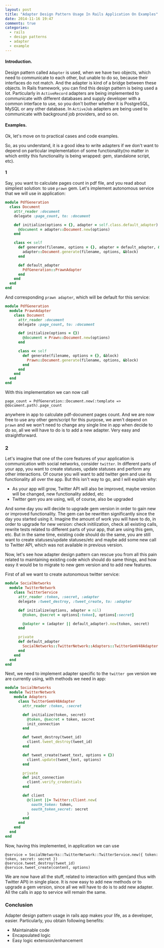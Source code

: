 ```yaml
---
layout: post
title: "Adapter Design Pattern Usage In Rails Application On Examples"
date: 2014-11-16 19:47
comments: true
categories: 
  - rails
  - design patterns
  - adapter
  - example
---
```


#### Introduction.

Design pattern called `Adapter` is used, when we have two objects, which need to communicate to each other, but unable to do so, because their interfaces do not match. And the adapter is kind of a bridge between these objects.
In Rails framework, you can find this design pattern is being used a lot. Particularly in `ActiveRecord` adapters are being implemented to communicate with different databases and supply developer with a common interface to use, so you don't bother whether it is PostgreSQL, MySQL or any other database. In `ActiveJob` adapters are being used to communicate with background job providers, and so on.

#### Examples.

Ok, let's move on to practical cases and code examples.
<!-- more -->
So, as you understand, it is a good idea to write adapters if we don't want to depend on particular implementation of some functionality(no matter in which entity this functionality is being wrapped: gem, standalone script, etc).

#### 1

Say, you want to calculate pages count in pdf file, and you read about simpliest solution: to use `prawn` gem. Let's implement autonomous service that we will use in application:


``` ruby app/services/pdf_generation/document.rb
module PdfGeneration
  class Document
    attr_reader :document
    delegate :page_count, to: :document

    def initialize(options = {}, adapter = self.class.default_adapter)
      @document = adapter::Document.new(options)
    end

    class << self
      def generate(filename, options = {}, adapter = default_adapter, &block)
        adapter::Document.generate(filename, options, &block)
      end

      def default_adapter
        PdfGeneration::PrawnAdapter
      end
    end
  end
end
```

And corresponding `prawn adapter`, which will be default for this service:

``` ruby app/services/pdf_generation/prawn_adapter/document.rb
module PdfGeneration
  module PrawnAdapter
    class Document
      attr_reader :document
      delegate :page_count, to: :document

      def initialize(options = {})
        @document = Prawn::Document.new(options)
      end

      class << self
        def generate(filename, options = {}, &block)
          Prawn::Document.generate(filename, options, &block)
        end
      end
    end
  end
end
```

With this implementation we can now call

```
page_count = PdfGeneration::Document.new(:template => @document.path).page_count
```

anywhere in app to calculate pdf-document pages count. And we are now free to use any other gem/script for this purpose, we aren't depend on `prawn` and we won't need to change any single line in app when decide to do so, all we will have to do is to add a new adapter. Very easy and straightforward.

### 2

Let's imagine that one of the core features of your application is communication with social networks, consider `twitter`. In different parts of your app, you want to create statuses, update statuses and perform any other interactions. Of course you will want to add twitter gem and use its functionality all over the app. But this isn't way to go, and I will explain why:

  * As your app will grow, Twitter API will also be improved, maybe version will be changed, new functionality added, etc
  * Twitter gem you are using, will, of course, also be upgraded
  
And some day you will decide to upgrade gem version in order to gain new or improved functionality. The gem can be rewritten significantly since the day you started using it. Imagine the amount of work you will have to do, in order to upgrade for new version: check initilization, check all existing calls, rewrite tests related to different parts of your app, that are using this gem, etc. But in the same time, existing code should do the same, you are still want to create statuses/update statuses/etc and maybe add some new call to Twitter API, which was not available in previous version.

Now, let's see how adapter design pattern can rescue you from all this pain related to maintaining existing code which should do same things, and how easy it would be to migrate to new gem version and to add new features.

First of all we want to create autonomous twitter service:


``` ruby app/services/social_networks/twitter_network/twitter_service.rb
module SocialNetworks
  module TwitterNetwork
    class TwitterService
      attr_reader :token, :secret, :adapter
      delegate :tweet_destroy, :tweet_create, to: :adapter

      def initialize(options, adapter = nil)
        @token, @secret = options[:token], options[:secret]

        @adapter = (adapter || default_adapter).new(token, secret)
      end

      private
      def default_adapter
        SocialNetworks::TwitterNetwork::Adapters::TwitterGemV48Adapter
      end
    end
  end
end
```

Next, we need to implement adapter specific to the `twitter gem` version we are currently using, with methods we need in app:

``` ruby app/services/social_networks/twitter_network/adapters/twitter_gem_v48_adapter.rb
module SocialNetworks
  module TwitterNetwork
    module Adapters
      class TwitterGemV48Adapter
        attr_reader :token, :secret

        def initialize(token, secret)
          @token, @secret = token, secret
          init_connection
        end

        def tweet_destroy(tweet_id)
          client.tweet_destroy(tweet_id)
        end

        def tweet_create(tweet_text, options = {})
          client.update(tweet_text, options)
        end

        private
        def init_connection
          client.verify_credentials
        end

        def client
          @client ||= Twitter::Client.new(
            oauth_token: token,
            oauth_token_secret: secret
          )
        end
      end
    end
  end
end
```

Now, having this implemented, in application we can use 
```
@service = SocialNetworks::TwitterNetwork::TwitterService.new({ token: token, secret: secret })
@service.tweet_destroy(tweet_id)
@service.tweet_create(content, options)
```

We are now have all the stuff, related to interaction with gem(and thus with Twitter API) in single place. It is now easy to add new methods or to upgrade a gem version, since all we will have to do is to add new adapter. All the calls in app to service will remain the same.

### Conclusion

Adapter design pattern usage in rails app makes your life, as a developer, easier. Particularly, you obtain following benefits:

  * Maintainable code
  * Encapsulated logic
  * Easy logic extension/enhancement


